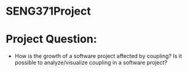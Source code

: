 # SENG371Project
# Project Question:
* How is the growth of a software project affected by coupling? Is it possible to analyze/visualize coupling in a software project?
